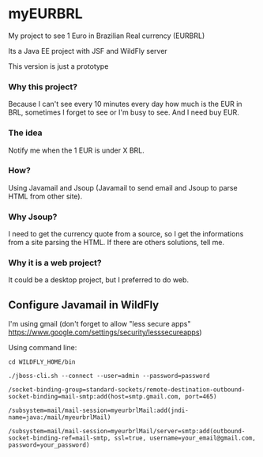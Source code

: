 # myEURBRL

My project to see 1 Euro in Brazilian Real currency (EURBRL)

Its a Java EE project with JSF and WildFly server

This version is just a prototype

### Why this project?

Because I can't see every 10 minutes every day how much is the EUR in BRL, sometimes I forget to see or I'm busy to see. And I need buy EUR.

### The idea

Notify me when the 1 EUR is under X BRL.

### How?

Using Javamail and Jsoup (Javamail to send email and Jsoup to parse HTML from other site).

### Why Jsoup?

I need to get the currency quote from a source, so I get the informations from a site parsing the HTML. If there are others solutions, tell me.

### Why it is a web project?

It could be a desktop project, but I preferred to do web.


## Configure Javamail in WildFly

I'm using gmail (don't forget to allow "less secure apps" https://www.google.com/settings/security/lesssecureapps)

Using command line:

```
cd WILDFLY_HOME/bin

./jboss-cli.sh --connect --user=admin --password=password

/socket-binding-group=standard-sockets/remote-destination-outbound-socket-binding=mail-smtp:add(host=smtp.gmail.com, port=465)

/subsystem=mail/mail-session=myeurbrlMail:add(jndi-name=java:/mail/myeurbrlMail)

/subsystem=mail/mail-session=myeurbrlMail/server=smtp:add(outbound-socket-binding-ref=mail-smtp, ssl=true, username=your_email@gmail.com, password=your_password)
```
